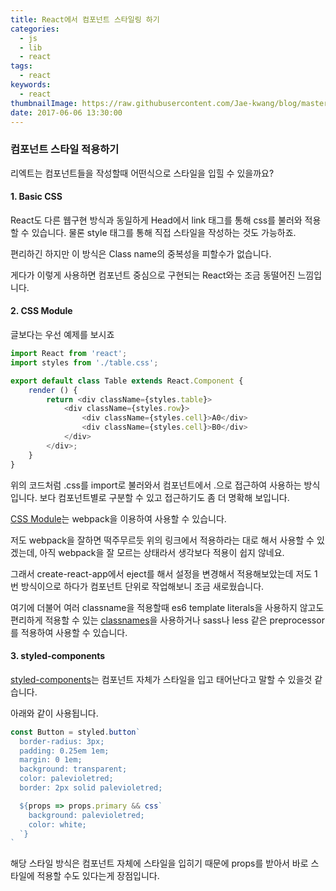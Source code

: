 ```yaml
---
title: React에서 컴포넌트 스타일링 하기
categories: 
  - js
  - lib
  - react
tags: 
  - react
keywords:
  - react
thumbnailImage: https://raw.githubusercontent.com/Jae-kwang/blog/master/source/img/react.png
date: 2017-06-06 13:30:00
---
```


### 컴포넌트 스타일 적용하기

리엑트는 컴포넌트들을 작성할때 어떤식으로 스타일을 입힐 수 있을까요?

<!-- more -->

#### 1. Basic CSS

React도 다른 웹구현 방식과 동일하게 Head에서 link 태그를 통해 css를 불러와 적용할 수 있습니다.
물론 style 태그를 통해 직접 스타일을 작성하는 것도 가능하죠.

편리하긴 하지만 이 방식은 Class name의 중복성을 피할수가 없습니다.

게다가 이렇게 사용하면 컴포넌트 중심으로 구현되는 React와는 조금 동떨어진 느낌입니다.

#### 2. CSS Module

글보다는 우선 예제를 보시죠

```javascript
import React from 'react';
import styles from './table.css';

export default class Table extends React.Component {
    render () {
        return <div className={styles.table}>
            <div className={styles.row}>
                <div className={styles.cell}>A0</div>
                <div className={styles.cell}>B0</div>
            </div>
        </div>;
    }
}
```

위의 코드처럼 .css를 import로 불러와서 컴포넌트에서 .으로 접근하여 사용하는 방식입니다.
보다 컴포넌트별로 구분할 수 있고 접근하기도 좀 더 명확해 보입니다.

[CSS Module](https://github.com/gajus/react-css-modules)는 webpack을 이용하여 사용할 수 있습니다.

저도 webpack을 잘하면 떡주무르듯 위의 링크에서 적용하라는 대로 해서 사용할 수 있겠는데,
아직 webpack을 잘 모르는 상태라서 생각보다 적용이 쉽지 않네요.

그래서 create-react-app에서 eject를 해서 설정을 변경해서 적용해보았는데 저도 1번 방식이으로 하다가 컴포넌트 단위로 작업해보니 조금 새로웠습니다.

여기에 더불어 여러 classname을 적용할때 es6 template literals을 사용하지 않고도 편리하게 적용할 수 있는 [classnames](https://github.com/JedWatson/classnames)을 사용하거나 sass나 less 같은 preprocessor를 적용하여 사용할 수 있습니다.
  
#### 3. styled-components 

[styled-components](https://www.styled-components.com/)는 컴포넌트 자체가 스타일을 입고 태어난다고 말할 수 있을것 같습니다.

아래와 같이 사용됩니다.

```jsx 
const Button = styled.button`
  border-radius: 3px;
  padding: 0.25em 1em;
  margin: 0 1em;
  background: transparent;
  color: palevioletred;
  border: 2px solid palevioletred;

  ${props => props.primary && css`
    background: palevioletred;
    color: white;
  `}
`
```

해당 스타일 방식은 컴포넌트 자체에 스타일을 입히기 때문에 props를 받아서 바로 스타일에 적용할 수도 있다는게 장점입니다.







